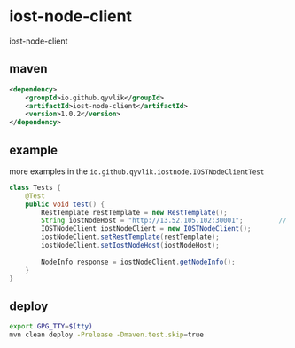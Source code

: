 # iost-node-client

iost-node-client

## maven

```xml
<dependency>
    <groupId>io.github.qyvlik</groupId>
    <artifactId>iost-node-client</artifactId>
    <version>1.0.2</version>
</dependency>
```

## example

more examples in the `io.github.qyvlik.iostnode.IOSTNodeClientTest`

```java
class Tests {
    @Test
    public void test() {
        RestTemplate restTemplate = new RestTemplate();
        String iostNodeHost = "http://13.52.105.102:30001";         // 测试链, testnet
        IOSTNodeClient iostNodeClient = new IOSTNodeClient();
        iostNodeClient.setRestTemplate(restTemplate);
        iostNodeClient.setIostNodeHost(iostNodeHost);
        
        NodeInfo response = iostNodeClient.getNodeInfo();
    }
}
```

## deploy

```bash
export GPG_TTY=$(tty)
mvn clean deploy -Prelease -Dmaven.test.skip=true
```
